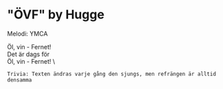 # "ÖVF" by Hugge
Melodi: YMCA

Öl, vin - Fernet! \
Det är dags för  \
Öl, vin - Fernet! \

```
Trivia: Texten ändras varje gång den sjungs, men refrängen är alltid densamma
```
